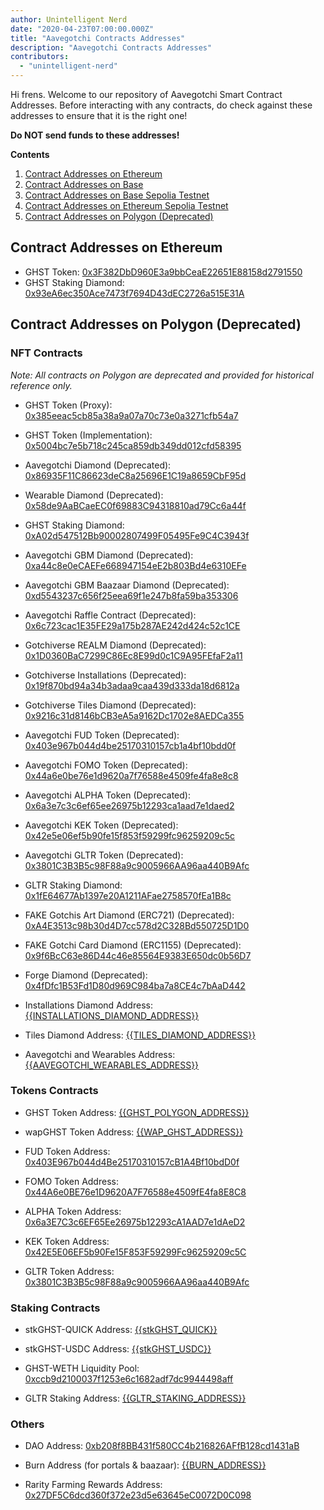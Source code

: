 ```yaml
---
author: Unintelligent Nerd
date: "2020-04-23T07:00:00.000Z"
title: "Aavegotchi Contracts Addresses"
description: "Aavegotchi Contracts Addresses"
contributors:
  - "unintelligent-nerd"
---
```


Hi frens. Welcome to our repository of Aavegotchi Smart Contract Addresses. Before interacting with any contracts, do check against these addresses to ensure that it is the right one!

**Do NOT send funds to these addresses!**

<div class="contentsBox">

**Contents**

<ol>
<li><a href=#contract-addresses-on-ethereum>Contract Addresses on Ethereum</a></li>
<li><a href=#contract-addresses-on-base>Contract Addresses on Base</a></li>
<li><a href=#contract-addresses-on-base-sepolia-testnet>Contract Addresses on Base Sepolia Testnet</a></li>
<li><a href=#contract-addresses-on-ethereum-sepolia-testnet>Contract Addresses on Ethereum Sepolia Testnet</a></li>
<li><a href=#contract-addresses-on-polygon-deprecated>Contract Addresses on Polygon (Deprecated)</a></li>
</ol>

</div>

## Contract Addresses on Ethereum

- GHST Token: [0x3F382DbD960E3a9bbCeaE22651E88158d2791550](https://etherscan.io/token/0x3F382DbD960E3a9bbCeaE22651E88158d2791550)
- GHST Staking Diamond: [0x93eA6ec350Ace7473f7694D43dEC2726a515E31A](https://etherscan.io/token/0x93eA6ec350Ace7473f7694D43dEC2726a515E31A)

## Contract Addresses on Polygon (Deprecated)

### NFT Contracts

_Note: All contracts on Polygon are deprecated and provided for historical reference only._

- GHST Token (Proxy): [0x385eeac5cb85a38a9a07a70c73e0a3271cfb54a7](https://polygonscan.com/token/0x385eeac5cb85a38a9a07a70c73e0a3271cfb54a7)
- GHST Token (Implementation): [0x5004bc7e5b718c245ca859db349dd012cfd58395](https://polygonscan.com/address/0x5004bc7e5b718c245ca859db349dd012cfd58395#code)
- Aavegotchi Diamond (Deprecated): [0x86935F11C86623deC8a25696E1C19a8659CbF95d](https://polygonscan.com/token/0x86935F11C86623deC8a25696E1C19a8659CbF95d)
- Wearable Diamond (Deprecated): [0x58de9AaBCaeEC0f69883C94318810ad79Cc6a44f](https://polygonscan.com/address/0x58de9AaBCaeEC0f69883C94318810ad79Cc6a44f)
- GHST Staking Diamond: [0xA02d547512Bb90002807499F05495Fe9C4C3943f](https://polygonscan.com/token/0xA02d547512Bb90002807499F05495Fe9C4C3943f)
- Aavegotchi GBM Diamond (Deprecated): [0xa44c8e0eCAEFe668947154eE2b803Bd4e6310EFe](https://polygonscan.com/token/0xa44c8e0eCAEFe668947154eE2b803Bd4e6310EFe)
- Aavegotchi GBM Baazaar Diamond (Deprecated): [0xd5543237c656f25eea69f1e247b8fa59ba353306](https://polygonscan.com/address/0xd5543237c656f25eea69f1e247b8fa59ba353306)
- Aavegotchi Raffle Contract (Deprecated): [0x6c723cac1E35FE29a175b287AE242d424c52c1CE](https://polygonscan.com/token/0x6c723cac1E35FE29a175b287AE242d424c52c1CE)
- Gotchiverse REALM Diamond (Deprecated): [0x1D0360BaC7299C86Ec8E99d0c1C9A95FEfaF2a11](https://polygonscan.com/token/0x1D0360BaC7299C86Ec8E99d0c1C9A95FEfaF2a11)
- Gotchiverse Installations (Deprecated): [0x19f870bd94a34b3adaa9caa439d333da18d6812a](https://polygonscan.com/address/0x19f870bd94a34b3adaa9caa439d333da18d6812a)
- Gotchiverse Tiles Diamond (Deprecated): [0x9216c31d8146bCB3eA5a9162Dc1702e8AEDCa355](https://polygonscan.com/address/0x9216c31d8146bCB3eA5a9162Dc1702e8AEDCa355)
- Aavegotchi FUD Token (Deprecated): [0x403e967b044d4be25170310157cb1a4bf10bdd0f](https://polygonscan.com/address/0x403e967b044d4be25170310157cb1a4bf10bdd0f)
- Aavegotchi FOMO Token (Deprecated): [0x44a6e0be76e1d9620a7f76588e4509fe4fa8e8c8](https://polygonscan.com/address/0x44a6e0be76e1d9620a7f76588e4509fe4fa8e8c8)
- Aavegotchi ALPHA Token (Deprecated): [0x6a3e7c3c6ef65ee26975b12293ca1aad7e1daed2](https://polygonscan.com/address/0x6a3e7c3c6ef65ee26975b12293ca1aad7e1daed2)
- Aavegotchi KEK Token (Deprecated): [0x42e5e06ef5b90fe15f853f59299fc96259209c5c](https://polygonscan.com/address/0x42e5e06ef5b90fe15f853f59299fc96259209c5c)
- Aavegotchi GLTR Token (Deprecated): [0x3801C3B3B5c98F88a9c9005966AA96aa440B9Afc](https://polygonscan.com/address/0x3801C3B3B5c98F88a9c9005966AA96aa440B9Afc)
- GLTR Staking Diamond: [0x1fE64677Ab1397e20A1211AFae2758570fEa1B8c](https://polygonscan.com/address/0x1fE64677Ab1397e20A1211AFae2758570fEa1B8c)
- FAKE Gotchis Art Diamond (ERC721) (Deprecated): [0xA4E3513c98b30d4D7cc578d2C328Bd550725D1D0](https://polygonscan.com/address/0xA4E3513c98b30d4D7cc578d2C328Bd550725D1D0)
- FAKE Gotchi Card Diamond (ERC1155) (Deprecated): [0x9f6BcC63e86D44c46e85564E9383E650dc0b56D7](https://polygonscan.com/address/0x9f6BcC63e86D44c46e85564E9383E650dc0b56D7)
- Forge Diamond (Deprecated): [0x4fDfc1B53Fd1D80d969C984ba7a8CE4c7bAaD442](https://polygonscan.com/address/0x4fDfc1B53Fd1D80d969C984ba7a8CE4c7bAaD442)

- Installations Diamond Address: [{{INSTALLATIONS_DIAMOND_ADDRESS}}](https://polygonscan.com/address/{{INSTALLATIONS_DIAMOND_ADDRESS}})

- Tiles Diamond Address: [{{TILES_DIAMOND_ADDRESS}}](https://polygonscan.com/address/{{TILES_DIAMOND_ADDRESS}})

- Aavegotchi and Wearables Address: [{{AAVEGOTCHI_WEARABLES_ADDRESS}}](https://polygonscan.com/address/{{AAVEGOTCHI_WEARABLES_ADDRESS}})

### Tokens Contracts

- GHST Token Address: [{{GHST_POLYGON_ADDRESS}}](https://polygonscan.com/address/{{GHST_POLYGON_ADDRESS}})

- wapGHST Token Address: [{{WAP_GHST_ADDRESS}}](https://polygonscan.com/token/{{WAP_GHST_ADDRESS}})

- FUD Token Address: [0x403E967b044d4Be25170310157cB1A4Bf10bdD0f](https://polygonscan.com/token/0x403E967b044d4Be25170310157cB1A4Bf10bdD0f)

- FOMO Token Address: [0x44A6e0BE76e1D9620A7F76588e4509fE4fa8E8C8](https://polygonscan.com/token/0x44A6e0BE76e1D9620A7F76588e4509fE4fa8E8C8)

- ALPHA Token Address: [0x6a3E7C3c6EF65Ee26975b12293cA1AAD7e1dAeD2](https://polygonscan.com/token/0x6a3E7C3c6EF65Ee26975b12293cA1AAD7e1dAeD2)

- KEK Token Address: [0x42E5E06EF5b90Fe15F853F59299Fc96259209c5C](https://polygonscan.com/token/0x42E5E06EF5b90Fe15F853F59299Fc96259209c5C)

- GLTR Token Address: [0x3801C3B3B5c98F88a9c9005966AA96aa440B9Afc](https://polygonscan.com/token/0x3801C3B3B5c98F88a9c9005966AA96aa440B9Afc)

### Staking Contracts

- stkGHST-QUICK Address: [{{stkGHST_QUICK}}](https://polygonscan.com/address/{{stkGHST_QUICK}})

- stkGHST-USDC Address: [{{stkGHST_USDC}}](https://polygonscan.com/address/{{stkGHST_USDC}})

- GHST-WETH Liquidity Pool: [0xccb9d2100037f1253e6c1682adf7dc9944498aff](https://polygonscan.com/address/0xccb9d2100037f1253e6c1682adf7dc9944498aff)

- GLTR Staking Address: [{{GLTR_STAKING_ADDRESS}}](https://polygonscan.com/token/{{GLTR_STAKING_ADDRESS}})

### Others

- DAO Address: [0xb208f8BB431f580CC4b216826AFfB128cd1431aB](https://polygonscan.com/address/0xb208f8BB431f580CC4b216826AFfB128cd1431aB/tokens)

- Burn Address (for portals & baazaar): [{{BURN_ADDRESS}}](https://polygonscan.com/address/{{BURN_ADDRESS}}/tokens)

- Rarity Farming Rewards Address: [0x27DF5C6dcd360f372e23d5e63645eC0072D0C098](https://polygonscan.com/address/0x27DF5C6dcd360f372e23d5e63645eC0072D0C098/token-transfers)
